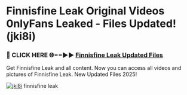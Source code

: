 # Finnisfine Leak Original Videos 0nlyFans Leaked - Files Updated! (jki8i)

<h3>🔴 CLICK HERE 🌐==►► <a href="https://tinyurl.com/2wckxsce" rel="nofollow">Finnisfine Leak Updated Files</a></h3>

Get Finnisfine Leak and all content. Now you can access all videos and pictures of Finnisfine Leak. New Updated Files 2025!

[![jki8i](https://i.imgur.com/AFduVYN.gif)](https://tinyurl.com/2wckxsce)
finnisfine leak